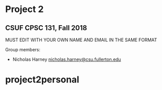 # Project 2
## CSUF CPSC 131, Fall 2018

MUST EDIT WITH YOUR OWN NAME AND EMAIL IN THE SAME FORMAT

Group members:
- Nicholas Harney nicholas.harney@csu.fullerton.edu
# project2personal
